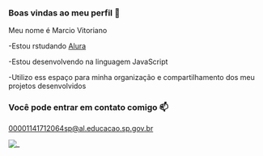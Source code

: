 ### Boas vindas ao meu perfil  💙

Meu nome é Marcio Vitoriano 

-Estou rstudando [Alura](https://www.alura.com.br)

-Estou desenvolvendo na linguagem JavaScript 

-Utilizo ess espaço para minha organização e compartilhamento dos meu projetos desenvolvidos 


### Você pode entrar em contato comigo 📫



00001141712064sp@al.educacao.sp.gov.br

![_](https://media1.tenor.com/m/L-lTxg2QzRsAAAAC/thursday-morning.gif)

